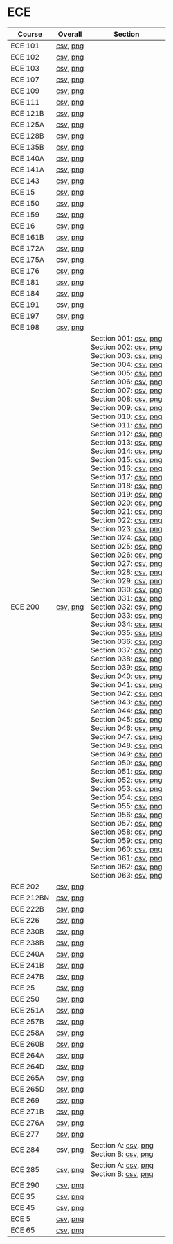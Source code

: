 # ECE

| Course | Overall | Section |
| ------ | ------- | ------- |
| ECE 101 | [csv](https://github.com/UCSD-Historical-Enrollment-Data/2024Winter/blob/main/overall/ECE%20101.csv), [png](https://raw.githubusercontent.com/UCSD-Historical-Enrollment-Data/2024Winter/main/plot_overall/ECE%20101.png) |  |
| ECE 102 | [csv](https://github.com/UCSD-Historical-Enrollment-Data/2024Winter/blob/main/overall/ECE%20102.csv), [png](https://raw.githubusercontent.com/UCSD-Historical-Enrollment-Data/2024Winter/main/plot_overall/ECE%20102.png) |  |
| ECE 103 | [csv](https://github.com/UCSD-Historical-Enrollment-Data/2024Winter/blob/main/overall/ECE%20103.csv), [png](https://raw.githubusercontent.com/UCSD-Historical-Enrollment-Data/2024Winter/main/plot_overall/ECE%20103.png) |  |
| ECE 107 | [csv](https://github.com/UCSD-Historical-Enrollment-Data/2024Winter/blob/main/overall/ECE%20107.csv), [png](https://raw.githubusercontent.com/UCSD-Historical-Enrollment-Data/2024Winter/main/plot_overall/ECE%20107.png) |  |
| ECE 109 | [csv](https://github.com/UCSD-Historical-Enrollment-Data/2024Winter/blob/main/overall/ECE%20109.csv), [png](https://raw.githubusercontent.com/UCSD-Historical-Enrollment-Data/2024Winter/main/plot_overall/ECE%20109.png) |  |
| ECE 111 | [csv](https://github.com/UCSD-Historical-Enrollment-Data/2024Winter/blob/main/overall/ECE%20111.csv), [png](https://raw.githubusercontent.com/UCSD-Historical-Enrollment-Data/2024Winter/main/plot_overall/ECE%20111.png) |  |
| ECE 121B | [csv](https://github.com/UCSD-Historical-Enrollment-Data/2024Winter/blob/main/overall/ECE%20121B.csv), [png](https://raw.githubusercontent.com/UCSD-Historical-Enrollment-Data/2024Winter/main/plot_overall/ECE%20121B.png) |  |
| ECE 125A | [csv](https://github.com/UCSD-Historical-Enrollment-Data/2024Winter/blob/main/overall/ECE%20125A.csv), [png](https://raw.githubusercontent.com/UCSD-Historical-Enrollment-Data/2024Winter/main/plot_overall/ECE%20125A.png) |  |
| ECE 128B | [csv](https://github.com/UCSD-Historical-Enrollment-Data/2024Winter/blob/main/overall/ECE%20128B.csv), [png](https://raw.githubusercontent.com/UCSD-Historical-Enrollment-Data/2024Winter/main/plot_overall/ECE%20128B.png) |  |
| ECE 135B | [csv](https://github.com/UCSD-Historical-Enrollment-Data/2024Winter/blob/main/overall/ECE%20135B.csv), [png](https://raw.githubusercontent.com/UCSD-Historical-Enrollment-Data/2024Winter/main/plot_overall/ECE%20135B.png) |  |
| ECE 140A | [csv](https://github.com/UCSD-Historical-Enrollment-Data/2024Winter/blob/main/overall/ECE%20140A.csv), [png](https://raw.githubusercontent.com/UCSD-Historical-Enrollment-Data/2024Winter/main/plot_overall/ECE%20140A.png) |  |
| ECE 141A | [csv](https://github.com/UCSD-Historical-Enrollment-Data/2024Winter/blob/main/overall/ECE%20141A.csv), [png](https://raw.githubusercontent.com/UCSD-Historical-Enrollment-Data/2024Winter/main/plot_overall/ECE%20141A.png) |  |
| ECE 143 | [csv](https://github.com/UCSD-Historical-Enrollment-Data/2024Winter/blob/main/overall/ECE%20143.csv), [png](https://raw.githubusercontent.com/UCSD-Historical-Enrollment-Data/2024Winter/main/plot_overall/ECE%20143.png) |  |
| ECE 15 | [csv](https://github.com/UCSD-Historical-Enrollment-Data/2024Winter/blob/main/overall/ECE%2015.csv), [png](https://raw.githubusercontent.com/UCSD-Historical-Enrollment-Data/2024Winter/main/plot_overall/ECE%2015.png) |  |
| ECE 150 | [csv](https://github.com/UCSD-Historical-Enrollment-Data/2024Winter/blob/main/overall/ECE%20150.csv), [png](https://raw.githubusercontent.com/UCSD-Historical-Enrollment-Data/2024Winter/main/plot_overall/ECE%20150.png) |  |
| ECE 159 | [csv](https://github.com/UCSD-Historical-Enrollment-Data/2024Winter/blob/main/overall/ECE%20159.csv), [png](https://raw.githubusercontent.com/UCSD-Historical-Enrollment-Data/2024Winter/main/plot_overall/ECE%20159.png) |  |
| ECE 16 | [csv](https://github.com/UCSD-Historical-Enrollment-Data/2024Winter/blob/main/overall/ECE%2016.csv), [png](https://raw.githubusercontent.com/UCSD-Historical-Enrollment-Data/2024Winter/main/plot_overall/ECE%2016.png) |  |
| ECE 161B | [csv](https://github.com/UCSD-Historical-Enrollment-Data/2024Winter/blob/main/overall/ECE%20161B.csv), [png](https://raw.githubusercontent.com/UCSD-Historical-Enrollment-Data/2024Winter/main/plot_overall/ECE%20161B.png) |  |
| ECE 172A | [csv](https://github.com/UCSD-Historical-Enrollment-Data/2024Winter/blob/main/overall/ECE%20172A.csv), [png](https://raw.githubusercontent.com/UCSD-Historical-Enrollment-Data/2024Winter/main/plot_overall/ECE%20172A.png) |  |
| ECE 175A | [csv](https://github.com/UCSD-Historical-Enrollment-Data/2024Winter/blob/main/overall/ECE%20175A.csv), [png](https://raw.githubusercontent.com/UCSD-Historical-Enrollment-Data/2024Winter/main/plot_overall/ECE%20175A.png) |  |
| ECE 176 | [csv](https://github.com/UCSD-Historical-Enrollment-Data/2024Winter/blob/main/overall/ECE%20176.csv), [png](https://raw.githubusercontent.com/UCSD-Historical-Enrollment-Data/2024Winter/main/plot_overall/ECE%20176.png) |  |
| ECE 181 | [csv](https://github.com/UCSD-Historical-Enrollment-Data/2024Winter/blob/main/overall/ECE%20181.csv), [png](https://raw.githubusercontent.com/UCSD-Historical-Enrollment-Data/2024Winter/main/plot_overall/ECE%20181.png) |  |
| ECE 184 | [csv](https://github.com/UCSD-Historical-Enrollment-Data/2024Winter/blob/main/overall/ECE%20184.csv), [png](https://raw.githubusercontent.com/UCSD-Historical-Enrollment-Data/2024Winter/main/plot_overall/ECE%20184.png) |  |
| ECE 191 | [csv](https://github.com/UCSD-Historical-Enrollment-Data/2024Winter/blob/main/overall/ECE%20191.csv), [png](https://raw.githubusercontent.com/UCSD-Historical-Enrollment-Data/2024Winter/main/plot_overall/ECE%20191.png) |  |
| ECE 197 | [csv](https://github.com/UCSD-Historical-Enrollment-Data/2024Winter/blob/main/overall/ECE%20197.csv), [png](https://raw.githubusercontent.com/UCSD-Historical-Enrollment-Data/2024Winter/main/plot_overall/ECE%20197.png) |  |
| ECE 198 | [csv](https://github.com/UCSD-Historical-Enrollment-Data/2024Winter/blob/main/overall/ECE%20198.csv), [png](https://raw.githubusercontent.com/UCSD-Historical-Enrollment-Data/2024Winter/main/plot_overall/ECE%20198.png) |  |
| ECE 200 | [csv](https://github.com/UCSD-Historical-Enrollment-Data/2024Winter/blob/main/overall/ECE%20200.csv), [png](https://raw.githubusercontent.com/UCSD-Historical-Enrollment-Data/2024Winter/main/plot_overall/ECE%20200.png) | Section 001: [csv](https://github.com/UCSD-Historical-Enrollment-Data/2024Winter/blob/main/section/ECE%20200_001.csv), [png](https://raw.githubusercontent.com/UCSD-Historical-Enrollment-Data/2024Winter/main/plot_section/ECE%20200_001.png)<br>Section 002: [csv](https://github.com/UCSD-Historical-Enrollment-Data/2024Winter/blob/main/section/ECE%20200_002.csv), [png](https://raw.githubusercontent.com/UCSD-Historical-Enrollment-Data/2024Winter/main/plot_section/ECE%20200_002.png)<br>Section 003: [csv](https://github.com/UCSD-Historical-Enrollment-Data/2024Winter/blob/main/section/ECE%20200_003.csv), [png](https://raw.githubusercontent.com/UCSD-Historical-Enrollment-Data/2024Winter/main/plot_section/ECE%20200_003.png)<br>Section 004: [csv](https://github.com/UCSD-Historical-Enrollment-Data/2024Winter/blob/main/section/ECE%20200_004.csv), [png](https://raw.githubusercontent.com/UCSD-Historical-Enrollment-Data/2024Winter/main/plot_section/ECE%20200_004.png)<br>Section 005: [csv](https://github.com/UCSD-Historical-Enrollment-Data/2024Winter/blob/main/section/ECE%20200_005.csv), [png](https://raw.githubusercontent.com/UCSD-Historical-Enrollment-Data/2024Winter/main/plot_section/ECE%20200_005.png)<br>Section 006: [csv](https://github.com/UCSD-Historical-Enrollment-Data/2024Winter/blob/main/section/ECE%20200_006.csv), [png](https://raw.githubusercontent.com/UCSD-Historical-Enrollment-Data/2024Winter/main/plot_section/ECE%20200_006.png)<br>Section 007: [csv](https://github.com/UCSD-Historical-Enrollment-Data/2024Winter/blob/main/section/ECE%20200_007.csv), [png](https://raw.githubusercontent.com/UCSD-Historical-Enrollment-Data/2024Winter/main/plot_section/ECE%20200_007.png)<br>Section 008: [csv](https://github.com/UCSD-Historical-Enrollment-Data/2024Winter/blob/main/section/ECE%20200_008.csv), [png](https://raw.githubusercontent.com/UCSD-Historical-Enrollment-Data/2024Winter/main/plot_section/ECE%20200_008.png)<br>Section 009: [csv](https://github.com/UCSD-Historical-Enrollment-Data/2024Winter/blob/main/section/ECE%20200_009.csv), [png](https://raw.githubusercontent.com/UCSD-Historical-Enrollment-Data/2024Winter/main/plot_section/ECE%20200_009.png)<br>Section 010: [csv](https://github.com/UCSD-Historical-Enrollment-Data/2024Winter/blob/main/section/ECE%20200_010.csv), [png](https://raw.githubusercontent.com/UCSD-Historical-Enrollment-Data/2024Winter/main/plot_section/ECE%20200_010.png)<br>Section 011: [csv](https://github.com/UCSD-Historical-Enrollment-Data/2024Winter/blob/main/section/ECE%20200_011.csv), [png](https://raw.githubusercontent.com/UCSD-Historical-Enrollment-Data/2024Winter/main/plot_section/ECE%20200_011.png)<br>Section 012: [csv](https://github.com/UCSD-Historical-Enrollment-Data/2024Winter/blob/main/section/ECE%20200_012.csv), [png](https://raw.githubusercontent.com/UCSD-Historical-Enrollment-Data/2024Winter/main/plot_section/ECE%20200_012.png)<br>Section 013: [csv](https://github.com/UCSD-Historical-Enrollment-Data/2024Winter/blob/main/section/ECE%20200_013.csv), [png](https://raw.githubusercontent.com/UCSD-Historical-Enrollment-Data/2024Winter/main/plot_section/ECE%20200_013.png)<br>Section 014: [csv](https://github.com/UCSD-Historical-Enrollment-Data/2024Winter/blob/main/section/ECE%20200_014.csv), [png](https://raw.githubusercontent.com/UCSD-Historical-Enrollment-Data/2024Winter/main/plot_section/ECE%20200_014.png)<br>Section 015: [csv](https://github.com/UCSD-Historical-Enrollment-Data/2024Winter/blob/main/section/ECE%20200_015.csv), [png](https://raw.githubusercontent.com/UCSD-Historical-Enrollment-Data/2024Winter/main/plot_section/ECE%20200_015.png)<br>Section 016: [csv](https://github.com/UCSD-Historical-Enrollment-Data/2024Winter/blob/main/section/ECE%20200_016.csv), [png](https://raw.githubusercontent.com/UCSD-Historical-Enrollment-Data/2024Winter/main/plot_section/ECE%20200_016.png)<br>Section 017: [csv](https://github.com/UCSD-Historical-Enrollment-Data/2024Winter/blob/main/section/ECE%20200_017.csv), [png](https://raw.githubusercontent.com/UCSD-Historical-Enrollment-Data/2024Winter/main/plot_section/ECE%20200_017.png)<br>Section 018: [csv](https://github.com/UCSD-Historical-Enrollment-Data/2024Winter/blob/main/section/ECE%20200_018.csv), [png](https://raw.githubusercontent.com/UCSD-Historical-Enrollment-Data/2024Winter/main/plot_section/ECE%20200_018.png)<br>Section 019: [csv](https://github.com/UCSD-Historical-Enrollment-Data/2024Winter/blob/main/section/ECE%20200_019.csv), [png](https://raw.githubusercontent.com/UCSD-Historical-Enrollment-Data/2024Winter/main/plot_section/ECE%20200_019.png)<br>Section 020: [csv](https://github.com/UCSD-Historical-Enrollment-Data/2024Winter/blob/main/section/ECE%20200_020.csv), [png](https://raw.githubusercontent.com/UCSD-Historical-Enrollment-Data/2024Winter/main/plot_section/ECE%20200_020.png)<br>Section 021: [csv](https://github.com/UCSD-Historical-Enrollment-Data/2024Winter/blob/main/section/ECE%20200_021.csv), [png](https://raw.githubusercontent.com/UCSD-Historical-Enrollment-Data/2024Winter/main/plot_section/ECE%20200_021.png)<br>Section 022: [csv](https://github.com/UCSD-Historical-Enrollment-Data/2024Winter/blob/main/section/ECE%20200_022.csv), [png](https://raw.githubusercontent.com/UCSD-Historical-Enrollment-Data/2024Winter/main/plot_section/ECE%20200_022.png)<br>Section 023: [csv](https://github.com/UCSD-Historical-Enrollment-Data/2024Winter/blob/main/section/ECE%20200_023.csv), [png](https://raw.githubusercontent.com/UCSD-Historical-Enrollment-Data/2024Winter/main/plot_section/ECE%20200_023.png)<br>Section 024: [csv](https://github.com/UCSD-Historical-Enrollment-Data/2024Winter/blob/main/section/ECE%20200_024.csv), [png](https://raw.githubusercontent.com/UCSD-Historical-Enrollment-Data/2024Winter/main/plot_section/ECE%20200_024.png)<br>Section 025: [csv](https://github.com/UCSD-Historical-Enrollment-Data/2024Winter/blob/main/section/ECE%20200_025.csv), [png](https://raw.githubusercontent.com/UCSD-Historical-Enrollment-Data/2024Winter/main/plot_section/ECE%20200_025.png)<br>Section 026: [csv](https://github.com/UCSD-Historical-Enrollment-Data/2024Winter/blob/main/section/ECE%20200_026.csv), [png](https://raw.githubusercontent.com/UCSD-Historical-Enrollment-Data/2024Winter/main/plot_section/ECE%20200_026.png)<br>Section 027: [csv](https://github.com/UCSD-Historical-Enrollment-Data/2024Winter/blob/main/section/ECE%20200_027.csv), [png](https://raw.githubusercontent.com/UCSD-Historical-Enrollment-Data/2024Winter/main/plot_section/ECE%20200_027.png)<br>Section 028: [csv](https://github.com/UCSD-Historical-Enrollment-Data/2024Winter/blob/main/section/ECE%20200_028.csv), [png](https://raw.githubusercontent.com/UCSD-Historical-Enrollment-Data/2024Winter/main/plot_section/ECE%20200_028.png)<br>Section 029: [csv](https://github.com/UCSD-Historical-Enrollment-Data/2024Winter/blob/main/section/ECE%20200_029.csv), [png](https://raw.githubusercontent.com/UCSD-Historical-Enrollment-Data/2024Winter/main/plot_section/ECE%20200_029.png)<br>Section 030: [csv](https://github.com/UCSD-Historical-Enrollment-Data/2024Winter/blob/main/section/ECE%20200_030.csv), [png](https://raw.githubusercontent.com/UCSD-Historical-Enrollment-Data/2024Winter/main/plot_section/ECE%20200_030.png)<br>Section 031: [csv](https://github.com/UCSD-Historical-Enrollment-Data/2024Winter/blob/main/section/ECE%20200_031.csv), [png](https://raw.githubusercontent.com/UCSD-Historical-Enrollment-Data/2024Winter/main/plot_section/ECE%20200_031.png)<br>Section 032: [csv](https://github.com/UCSD-Historical-Enrollment-Data/2024Winter/blob/main/section/ECE%20200_032.csv), [png](https://raw.githubusercontent.com/UCSD-Historical-Enrollment-Data/2024Winter/main/plot_section/ECE%20200_032.png)<br>Section 033: [csv](https://github.com/UCSD-Historical-Enrollment-Data/2024Winter/blob/main/section/ECE%20200_033.csv), [png](https://raw.githubusercontent.com/UCSD-Historical-Enrollment-Data/2024Winter/main/plot_section/ECE%20200_033.png)<br>Section 034: [csv](https://github.com/UCSD-Historical-Enrollment-Data/2024Winter/blob/main/section/ECE%20200_034.csv), [png](https://raw.githubusercontent.com/UCSD-Historical-Enrollment-Data/2024Winter/main/plot_section/ECE%20200_034.png)<br>Section 035: [csv](https://github.com/UCSD-Historical-Enrollment-Data/2024Winter/blob/main/section/ECE%20200_035.csv), [png](https://raw.githubusercontent.com/UCSD-Historical-Enrollment-Data/2024Winter/main/plot_section/ECE%20200_035.png)<br>Section 036: [csv](https://github.com/UCSD-Historical-Enrollment-Data/2024Winter/blob/main/section/ECE%20200_036.csv), [png](https://raw.githubusercontent.com/UCSD-Historical-Enrollment-Data/2024Winter/main/plot_section/ECE%20200_036.png)<br>Section 037: [csv](https://github.com/UCSD-Historical-Enrollment-Data/2024Winter/blob/main/section/ECE%20200_037.csv), [png](https://raw.githubusercontent.com/UCSD-Historical-Enrollment-Data/2024Winter/main/plot_section/ECE%20200_037.png)<br>Section 038: [csv](https://github.com/UCSD-Historical-Enrollment-Data/2024Winter/blob/main/section/ECE%20200_038.csv), [png](https://raw.githubusercontent.com/UCSD-Historical-Enrollment-Data/2024Winter/main/plot_section/ECE%20200_038.png)<br>Section 039: [csv](https://github.com/UCSD-Historical-Enrollment-Data/2024Winter/blob/main/section/ECE%20200_039.csv), [png](https://raw.githubusercontent.com/UCSD-Historical-Enrollment-Data/2024Winter/main/plot_section/ECE%20200_039.png)<br>Section 040: [csv](https://github.com/UCSD-Historical-Enrollment-Data/2024Winter/blob/main/section/ECE%20200_040.csv), [png](https://raw.githubusercontent.com/UCSD-Historical-Enrollment-Data/2024Winter/main/plot_section/ECE%20200_040.png)<br>Section 041: [csv](https://github.com/UCSD-Historical-Enrollment-Data/2024Winter/blob/main/section/ECE%20200_041.csv), [png](https://raw.githubusercontent.com/UCSD-Historical-Enrollment-Data/2024Winter/main/plot_section/ECE%20200_041.png)<br>Section 042: [csv](https://github.com/UCSD-Historical-Enrollment-Data/2024Winter/blob/main/section/ECE%20200_042.csv), [png](https://raw.githubusercontent.com/UCSD-Historical-Enrollment-Data/2024Winter/main/plot_section/ECE%20200_042.png)<br>Section 043: [csv](https://github.com/UCSD-Historical-Enrollment-Data/2024Winter/blob/main/section/ECE%20200_043.csv), [png](https://raw.githubusercontent.com/UCSD-Historical-Enrollment-Data/2024Winter/main/plot_section/ECE%20200_043.png)<br>Section 044: [csv](https://github.com/UCSD-Historical-Enrollment-Data/2024Winter/blob/main/section/ECE%20200_044.csv), [png](https://raw.githubusercontent.com/UCSD-Historical-Enrollment-Data/2024Winter/main/plot_section/ECE%20200_044.png)<br>Section 045: [csv](https://github.com/UCSD-Historical-Enrollment-Data/2024Winter/blob/main/section/ECE%20200_045.csv), [png](https://raw.githubusercontent.com/UCSD-Historical-Enrollment-Data/2024Winter/main/plot_section/ECE%20200_045.png)<br>Section 046: [csv](https://github.com/UCSD-Historical-Enrollment-Data/2024Winter/blob/main/section/ECE%20200_046.csv), [png](https://raw.githubusercontent.com/UCSD-Historical-Enrollment-Data/2024Winter/main/plot_section/ECE%20200_046.png)<br>Section 047: [csv](https://github.com/UCSD-Historical-Enrollment-Data/2024Winter/blob/main/section/ECE%20200_047.csv), [png](https://raw.githubusercontent.com/UCSD-Historical-Enrollment-Data/2024Winter/main/plot_section/ECE%20200_047.png)<br>Section 048: [csv](https://github.com/UCSD-Historical-Enrollment-Data/2024Winter/blob/main/section/ECE%20200_048.csv), [png](https://raw.githubusercontent.com/UCSD-Historical-Enrollment-Data/2024Winter/main/plot_section/ECE%20200_048.png)<br>Section 049: [csv](https://github.com/UCSD-Historical-Enrollment-Data/2024Winter/blob/main/section/ECE%20200_049.csv), [png](https://raw.githubusercontent.com/UCSD-Historical-Enrollment-Data/2024Winter/main/plot_section/ECE%20200_049.png)<br>Section 050: [csv](https://github.com/UCSD-Historical-Enrollment-Data/2024Winter/blob/main/section/ECE%20200_050.csv), [png](https://raw.githubusercontent.com/UCSD-Historical-Enrollment-Data/2024Winter/main/plot_section/ECE%20200_050.png)<br>Section 051: [csv](https://github.com/UCSD-Historical-Enrollment-Data/2024Winter/blob/main/section/ECE%20200_051.csv), [png](https://raw.githubusercontent.com/UCSD-Historical-Enrollment-Data/2024Winter/main/plot_section/ECE%20200_051.png)<br>Section 052: [csv](https://github.com/UCSD-Historical-Enrollment-Data/2024Winter/blob/main/section/ECE%20200_052.csv), [png](https://raw.githubusercontent.com/UCSD-Historical-Enrollment-Data/2024Winter/main/plot_section/ECE%20200_052.png)<br>Section 053: [csv](https://github.com/UCSD-Historical-Enrollment-Data/2024Winter/blob/main/section/ECE%20200_053.csv), [png](https://raw.githubusercontent.com/UCSD-Historical-Enrollment-Data/2024Winter/main/plot_section/ECE%20200_053.png)<br>Section 054: [csv](https://github.com/UCSD-Historical-Enrollment-Data/2024Winter/blob/main/section/ECE%20200_054.csv), [png](https://raw.githubusercontent.com/UCSD-Historical-Enrollment-Data/2024Winter/main/plot_section/ECE%20200_054.png)<br>Section 055: [csv](https://github.com/UCSD-Historical-Enrollment-Data/2024Winter/blob/main/section/ECE%20200_055.csv), [png](https://raw.githubusercontent.com/UCSD-Historical-Enrollment-Data/2024Winter/main/plot_section/ECE%20200_055.png)<br>Section 056: [csv](https://github.com/UCSD-Historical-Enrollment-Data/2024Winter/blob/main/section/ECE%20200_056.csv), [png](https://raw.githubusercontent.com/UCSD-Historical-Enrollment-Data/2024Winter/main/plot_section/ECE%20200_056.png)<br>Section 057: [csv](https://github.com/UCSD-Historical-Enrollment-Data/2024Winter/blob/main/section/ECE%20200_057.csv), [png](https://raw.githubusercontent.com/UCSD-Historical-Enrollment-Data/2024Winter/main/plot_section/ECE%20200_057.png)<br>Section 058: [csv](https://github.com/UCSD-Historical-Enrollment-Data/2024Winter/blob/main/section/ECE%20200_058.csv), [png](https://raw.githubusercontent.com/UCSD-Historical-Enrollment-Data/2024Winter/main/plot_section/ECE%20200_058.png)<br>Section 059: [csv](https://github.com/UCSD-Historical-Enrollment-Data/2024Winter/blob/main/section/ECE%20200_059.csv), [png](https://raw.githubusercontent.com/UCSD-Historical-Enrollment-Data/2024Winter/main/plot_section/ECE%20200_059.png)<br>Section 060: [csv](https://github.com/UCSD-Historical-Enrollment-Data/2024Winter/blob/main/section/ECE%20200_060.csv), [png](https://raw.githubusercontent.com/UCSD-Historical-Enrollment-Data/2024Winter/main/plot_section/ECE%20200_060.png)<br>Section 061: [csv](https://github.com/UCSD-Historical-Enrollment-Data/2024Winter/blob/main/section/ECE%20200_061.csv), [png](https://raw.githubusercontent.com/UCSD-Historical-Enrollment-Data/2024Winter/main/plot_section/ECE%20200_061.png)<br>Section 062: [csv](https://github.com/UCSD-Historical-Enrollment-Data/2024Winter/blob/main/section/ECE%20200_062.csv), [png](https://raw.githubusercontent.com/UCSD-Historical-Enrollment-Data/2024Winter/main/plot_section/ECE%20200_062.png)<br>Section 063: [csv](https://github.com/UCSD-Historical-Enrollment-Data/2024Winter/blob/main/section/ECE%20200_063.csv), [png](https://raw.githubusercontent.com/UCSD-Historical-Enrollment-Data/2024Winter/main/plot_section/ECE%20200_063.png) |
| ECE 202 | [csv](https://github.com/UCSD-Historical-Enrollment-Data/2024Winter/blob/main/overall/ECE%20202.csv), [png](https://raw.githubusercontent.com/UCSD-Historical-Enrollment-Data/2024Winter/main/plot_overall/ECE%20202.png) |  |
| ECE 212BN | [csv](https://github.com/UCSD-Historical-Enrollment-Data/2024Winter/blob/main/overall/ECE%20212BN.csv), [png](https://raw.githubusercontent.com/UCSD-Historical-Enrollment-Data/2024Winter/main/plot_overall/ECE%20212BN.png) |  |
| ECE 222B | [csv](https://github.com/UCSD-Historical-Enrollment-Data/2024Winter/blob/main/overall/ECE%20222B.csv), [png](https://raw.githubusercontent.com/UCSD-Historical-Enrollment-Data/2024Winter/main/plot_overall/ECE%20222B.png) |  |
| ECE 226 | [csv](https://github.com/UCSD-Historical-Enrollment-Data/2024Winter/blob/main/overall/ECE%20226.csv), [png](https://raw.githubusercontent.com/UCSD-Historical-Enrollment-Data/2024Winter/main/plot_overall/ECE%20226.png) |  |
| ECE 230B | [csv](https://github.com/UCSD-Historical-Enrollment-Data/2024Winter/blob/main/overall/ECE%20230B.csv), [png](https://raw.githubusercontent.com/UCSD-Historical-Enrollment-Data/2024Winter/main/plot_overall/ECE%20230B.png) |  |
| ECE 238B | [csv](https://github.com/UCSD-Historical-Enrollment-Data/2024Winter/blob/main/overall/ECE%20238B.csv), [png](https://raw.githubusercontent.com/UCSD-Historical-Enrollment-Data/2024Winter/main/plot_overall/ECE%20238B.png) |  |
| ECE 240A | [csv](https://github.com/UCSD-Historical-Enrollment-Data/2024Winter/blob/main/overall/ECE%20240A.csv), [png](https://raw.githubusercontent.com/UCSD-Historical-Enrollment-Data/2024Winter/main/plot_overall/ECE%20240A.png) |  |
| ECE 241B | [csv](https://github.com/UCSD-Historical-Enrollment-Data/2024Winter/blob/main/overall/ECE%20241B.csv), [png](https://raw.githubusercontent.com/UCSD-Historical-Enrollment-Data/2024Winter/main/plot_overall/ECE%20241B.png) |  |
| ECE 247B | [csv](https://github.com/UCSD-Historical-Enrollment-Data/2024Winter/blob/main/overall/ECE%20247B.csv), [png](https://raw.githubusercontent.com/UCSD-Historical-Enrollment-Data/2024Winter/main/plot_overall/ECE%20247B.png) |  |
| ECE 25 | [csv](https://github.com/UCSD-Historical-Enrollment-Data/2024Winter/blob/main/overall/ECE%2025.csv), [png](https://raw.githubusercontent.com/UCSD-Historical-Enrollment-Data/2024Winter/main/plot_overall/ECE%2025.png) |  |
| ECE 250 | [csv](https://github.com/UCSD-Historical-Enrollment-Data/2024Winter/blob/main/overall/ECE%20250.csv), [png](https://raw.githubusercontent.com/UCSD-Historical-Enrollment-Data/2024Winter/main/plot_overall/ECE%20250.png) |  |
| ECE 251A | [csv](https://github.com/UCSD-Historical-Enrollment-Data/2024Winter/blob/main/overall/ECE%20251A.csv), [png](https://raw.githubusercontent.com/UCSD-Historical-Enrollment-Data/2024Winter/main/plot_overall/ECE%20251A.png) |  |
| ECE 257B | [csv](https://github.com/UCSD-Historical-Enrollment-Data/2024Winter/blob/main/overall/ECE%20257B.csv), [png](https://raw.githubusercontent.com/UCSD-Historical-Enrollment-Data/2024Winter/main/plot_overall/ECE%20257B.png) |  |
| ECE 258A | [csv](https://github.com/UCSD-Historical-Enrollment-Data/2024Winter/blob/main/overall/ECE%20258A.csv), [png](https://raw.githubusercontent.com/UCSD-Historical-Enrollment-Data/2024Winter/main/plot_overall/ECE%20258A.png) |  |
| ECE 260B | [csv](https://github.com/UCSD-Historical-Enrollment-Data/2024Winter/blob/main/overall/ECE%20260B.csv), [png](https://raw.githubusercontent.com/UCSD-Historical-Enrollment-Data/2024Winter/main/plot_overall/ECE%20260B.png) |  |
| ECE 264A | [csv](https://github.com/UCSD-Historical-Enrollment-Data/2024Winter/blob/main/overall/ECE%20264A.csv), [png](https://raw.githubusercontent.com/UCSD-Historical-Enrollment-Data/2024Winter/main/plot_overall/ECE%20264A.png) |  |
| ECE 264D | [csv](https://github.com/UCSD-Historical-Enrollment-Data/2024Winter/blob/main/overall/ECE%20264D.csv), [png](https://raw.githubusercontent.com/UCSD-Historical-Enrollment-Data/2024Winter/main/plot_overall/ECE%20264D.png) |  |
| ECE 265A | [csv](https://github.com/UCSD-Historical-Enrollment-Data/2024Winter/blob/main/overall/ECE%20265A.csv), [png](https://raw.githubusercontent.com/UCSD-Historical-Enrollment-Data/2024Winter/main/plot_overall/ECE%20265A.png) |  |
| ECE 265D | [csv](https://github.com/UCSD-Historical-Enrollment-Data/2024Winter/blob/main/overall/ECE%20265D.csv), [png](https://raw.githubusercontent.com/UCSD-Historical-Enrollment-Data/2024Winter/main/plot_overall/ECE%20265D.png) |  |
| ECE 269 | [csv](https://github.com/UCSD-Historical-Enrollment-Data/2024Winter/blob/main/overall/ECE%20269.csv), [png](https://raw.githubusercontent.com/UCSD-Historical-Enrollment-Data/2024Winter/main/plot_overall/ECE%20269.png) |  |
| ECE 271B | [csv](https://github.com/UCSD-Historical-Enrollment-Data/2024Winter/blob/main/overall/ECE%20271B.csv), [png](https://raw.githubusercontent.com/UCSD-Historical-Enrollment-Data/2024Winter/main/plot_overall/ECE%20271B.png) |  |
| ECE 276A | [csv](https://github.com/UCSD-Historical-Enrollment-Data/2024Winter/blob/main/overall/ECE%20276A.csv), [png](https://raw.githubusercontent.com/UCSD-Historical-Enrollment-Data/2024Winter/main/plot_overall/ECE%20276A.png) |  |
| ECE 277 | [csv](https://github.com/UCSD-Historical-Enrollment-Data/2024Winter/blob/main/overall/ECE%20277.csv), [png](https://raw.githubusercontent.com/UCSD-Historical-Enrollment-Data/2024Winter/main/plot_overall/ECE%20277.png) |  |
| ECE 284 | [csv](https://github.com/UCSD-Historical-Enrollment-Data/2024Winter/blob/main/overall/ECE%20284.csv), [png](https://raw.githubusercontent.com/UCSD-Historical-Enrollment-Data/2024Winter/main/plot_overall/ECE%20284.png) | Section A: [csv](https://github.com/UCSD-Historical-Enrollment-Data/2024Winter/blob/main/section/ECE%20284_A.csv), [png](https://raw.githubusercontent.com/UCSD-Historical-Enrollment-Data/2024Winter/main/plot_section/ECE%20284_A.png)<br>Section B: [csv](https://github.com/UCSD-Historical-Enrollment-Data/2024Winter/blob/main/section/ECE%20284_B.csv), [png](https://raw.githubusercontent.com/UCSD-Historical-Enrollment-Data/2024Winter/main/plot_section/ECE%20284_B.png) |
| ECE 285 | [csv](https://github.com/UCSD-Historical-Enrollment-Data/2024Winter/blob/main/overall/ECE%20285.csv), [png](https://raw.githubusercontent.com/UCSD-Historical-Enrollment-Data/2024Winter/main/plot_overall/ECE%20285.png) | Section A: [csv](https://github.com/UCSD-Historical-Enrollment-Data/2024Winter/blob/main/section/ECE%20285_A.csv), [png](https://raw.githubusercontent.com/UCSD-Historical-Enrollment-Data/2024Winter/main/plot_section/ECE%20285_A.png)<br>Section B: [csv](https://github.com/UCSD-Historical-Enrollment-Data/2024Winter/blob/main/section/ECE%20285_B.csv), [png](https://raw.githubusercontent.com/UCSD-Historical-Enrollment-Data/2024Winter/main/plot_section/ECE%20285_B.png) |
| ECE 290 | [csv](https://github.com/UCSD-Historical-Enrollment-Data/2024Winter/blob/main/overall/ECE%20290.csv), [png](https://raw.githubusercontent.com/UCSD-Historical-Enrollment-Data/2024Winter/main/plot_overall/ECE%20290.png) |  |
| ECE 35 | [csv](https://github.com/UCSD-Historical-Enrollment-Data/2024Winter/blob/main/overall/ECE%2035.csv), [png](https://raw.githubusercontent.com/UCSD-Historical-Enrollment-Data/2024Winter/main/plot_overall/ECE%2035.png) |  |
| ECE 45 | [csv](https://github.com/UCSD-Historical-Enrollment-Data/2024Winter/blob/main/overall/ECE%2045.csv), [png](https://raw.githubusercontent.com/UCSD-Historical-Enrollment-Data/2024Winter/main/plot_overall/ECE%2045.png) |  |
| ECE 5 | [csv](https://github.com/UCSD-Historical-Enrollment-Data/2024Winter/blob/main/overall/ECE%205.csv), [png](https://raw.githubusercontent.com/UCSD-Historical-Enrollment-Data/2024Winter/main/plot_overall/ECE%205.png) |  |
| ECE 65 | [csv](https://github.com/UCSD-Historical-Enrollment-Data/2024Winter/blob/main/overall/ECE%2065.csv), [png](https://raw.githubusercontent.com/UCSD-Historical-Enrollment-Data/2024Winter/main/plot_overall/ECE%2065.png) |  |

